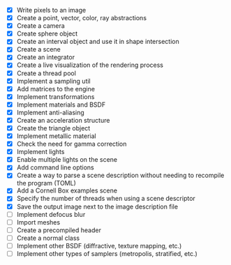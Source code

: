 - [x] Write pixels to an image
- [x] Create a point, vector, color, ray abstractions
- [x] Create a camera
- [x] Create sphere object
- [x] Create an interval object and use it in shape intersection
- [x] Create a scene
- [x] Create an integrator
- [x] Create a live visualization of the rendering process
- [x] Create a thread pool
- [x] Implement a sampling util
- [x] Add matrices to the engine
- [x] Implement transformations
- [x] Implement materials and BSDF
- [x] Implement anti-aliasing
- [x] Create an acceleration structure
- [x] Create the triangle object
- [x] Implement metallic material
- [x] Check the need for gamma correction
- [x] Implement lights
- [x] Enable multiple lights on the scene
- [x] Add command line options
- [x] Create a way to parse a scene description without needing to recompile the program (TOML)
- [x] Add a Cornell Box examples scene
- [x] Specify the number of threads when using a scene descriptor
- [x] Save the output image next to the image description file
- [ ] Implement defocus blur
- [ ] Import meshes
- [ ] Create a precompiled header
- [ ] Create a normal class
- [ ] Implement other BSDF (diffractive, texture mapping, etc.)
- [ ] Implement other types of samplers (metropolis, stratified, etc.)
